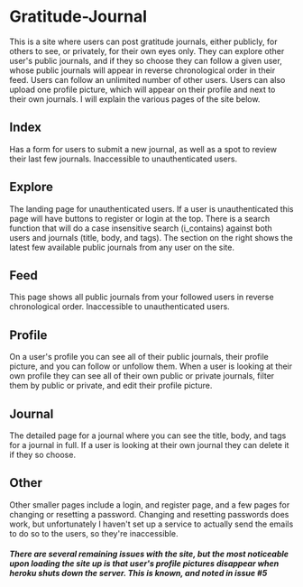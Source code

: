 # Gratitude-Journal

This is a site where users can post gratitude journals, either publicly, for others to see, or privately, for their own eyes only.  They can explore other user's public journals, and if they so choose they can follow a given user, whose public journals will appear in reverse chronological order in their feed.  Users can follow an unlimited number of other users.  Users can also upload one profile picture, which will appear on their profile and next to their own journals.  I will explain the various pages of the site below.

## Index

Has a form for users to submit a new journal, as well as a spot to review their last few journals.  Inaccessible to unauthenticated users.  

## Explore

The landing page for unauthenticated users.  If a user is unauthenticated this page will have buttons to register or login at the top.  There is a search function that will do a case insensitive search (i_contains) against both users and journals (title, body, and tags).  The section on the right shows the latest few available public journals from any user on the site.

## Feed

This page shows all public journals from your followed users in reverse chronological order.  Inaccessible to unauthenticated users.  

## Profile

On a user's profile you can see all of their public journals, their profile picture, and you can follow or unfollow them.  When a user is looking at their own profile they can see all of their own public or private journals, filter them by public or private, and edit their profile picture.

## Journal

The detailed page for a journal where you can see the title, body, and tags for a journal in full.  If a user is looking at their own journal they can delete it if they so choose.

## Other

Other smaller pages include a login, and register page, and a few pages for changing or resetting a password.  Changing and resetting passwords does work, but unfortunately I haven't set up a service to actually send the emails to do so to the users, so they're inaccessible.

##### There are several remaining issues with the site, but the most noticeable upon loading the site up is that user's profile pictures disappear when heroku shuts down the server.  This is known, and noted in issue #5
